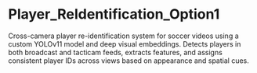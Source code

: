 # Player_ReIdentification_Option1
Cross-camera player re-identification system for soccer videos using a custom YOLOv11 model and deep visual embeddings. Detects players in both broadcast and tacticam feeds, extracts features, and assigns consistent player IDs across views based on appearance and spatial cues.
